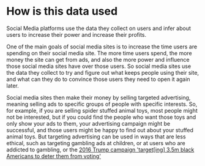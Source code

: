 # How is this data used

Social Media platforms use the data they collect on users and infer about users to increase their power and increase their profits.

One of the main goals of social media sites is to increase the time users are spending on their social media site. The more time users spend, the more money the site can get from ads, and also the more power and influence those social media sites have over those users. So social media sites use the data they collect to try and figure out what keeps people using their site, and what can they do to convince those users they need to open it again later.

Social media sites then make their money by selling targeted advertising, meaning selling ads to specific groups of people with specific interests. So, for example, if you are selling spider stuffed animal toys, most people might not be interested, but if you could find the people who want those toys and only show your ads to them, your advertising campaign might be successful, and those users might be happy to find out about your stuffed animal toys. But targeting advertising can be used in ways that are less ethical, such as targeting gambling ads at children, or at users who are addicted to gambling, or the [2016 Trump campaign 'target[ing] 3.5m black Americans to deter them from voting'](https://www.theguardian.com/us-news/2020/sep/28/trump-2016-campaign-targeted-35m-black-americans-to-deter-them-from-voting)
